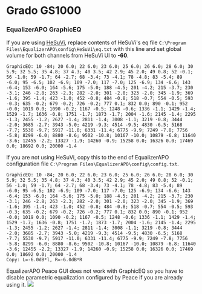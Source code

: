 # Grado GS1000
### EqualizerAPO GraphicEQ
If you are using [HeSuVi](https://sourceforge.net/projects/hesuvi/), replace contents of HeSuVi's eq file `C:\Program Files\EqualizerAPO\config\HeSuVi\eq.txt` with this line and set global volume for both channels from HeSuVi UI to **-60**.
```
GraphicEQ: 10 -84; 20 6.0; 22 6.0; 23 6.0; 25 6.0; 26 6.0; 28 6.0; 30 5.9; 32 5.5; 35 4.8; 37 4.3; 40 3.5; 42 2.9; 45 2.0; 49 0.8; 52 -0.1; 56 -1.0; 59 -1.7; 64 -2.7; 68 -3.4; 73 -4.1; 78 -4.8; 83 -5.4; 89 -6.0; 95 -6.5; 102 -6.9; 109 -7.0; 117 -7.0; 125 -6.9; 134 -6.6; 143 -6.4; 153 -6.0; 164 -5.6; 175 -5.0; 188 -4.5; 201 -4.2; 215 -3.7; 230 -3.1; 246 -2.8; 263 -2.3; 282 -2.0; 301 -2.0; 323 -2.0; 345 -1.9; 369 -1.6; 395 -1.4; 423 -1.0; 452 -0.8; 484 -0.8; 518 -0.7; 554 -0.5; 593 -0.3; 635 -0.2; 679 -0.2; 726 -0.2; 777 0.1; 832 0.0; 890 -0.1; 952 -0.0; 1019 0.0; 1090 -0.2; 1167 -0.5; 1248 -0.6; 1336 -1.1; 1429 -1.4; 1529 -1.7; 1636 -0.8; 1751 -1.7; 1873 -1.7; 2004 -1.6; 2145 -1.4; 2295 -1.3; 2455 -1.2; 2627 -1.4; 2811 -1.4; 3008 -1.1; 3219 -0.8; 3444 -2.0; 3685 -2.7; 3943 -5.0; 4219 -9.3; 4514 -9.5; 4830 -6.5; 5168 -7.7; 5530 -9.7; 5917 -11.0; 6331 -11.4; 6775 -9.9; 7249 -7.8; 7756 -5.8; 8299 -6.0; 8880 -8.6; 9502 -10.8; 10167 -10.0; 10879 -6.8; 11640 -3.6; 12455 -2.2; 13327 -1.9; 14260 -0.9; 15258 0.0; 16326 0.0; 17469 0.0; 18692 0.0; 20000 -1.4
```
If you are not using HeSuVi, copy this to the end of EqualizerAPO configuration file `C:\Program Files\EqualizerAPO\config\config.txt`.
```
GraphicEQ: 10 -84; 20 6.0; 22 6.0; 23 6.0; 25 6.0; 26 6.0; 28 6.0; 30 5.9; 32 5.5; 35 4.8; 37 4.3; 40 3.5; 42 2.9; 45 2.0; 49 0.8; 52 -0.1; 56 -1.0; 59 -1.7; 64 -2.7; 68 -3.4; 73 -4.1; 78 -4.8; 83 -5.4; 89 -6.0; 95 -6.5; 102 -6.9; 109 -7.0; 117 -7.0; 125 -6.9; 134 -6.6; 143 -6.4; 153 -6.0; 164 -5.6; 175 -5.0; 188 -4.5; 201 -4.2; 215 -3.7; 230 -3.1; 246 -2.8; 263 -2.3; 282 -2.0; 301 -2.0; 323 -2.0; 345 -1.9; 369 -1.6; 395 -1.4; 423 -1.0; 452 -0.8; 484 -0.8; 518 -0.7; 554 -0.5; 593 -0.3; 635 -0.2; 679 -0.2; 726 -0.2; 777 0.1; 832 0.0; 890 -0.1; 952 -0.0; 1019 0.0; 1090 -0.2; 1167 -0.5; 1248 -0.6; 1336 -1.1; 1429 -1.4; 1529 -1.7; 1636 -0.8; 1751 -1.7; 1873 -1.7; 2004 -1.6; 2145 -1.4; 2295 -1.3; 2455 -1.2; 2627 -1.4; 2811 -1.4; 3008 -1.1; 3219 -0.8; 3444 -2.0; 3685 -2.7; 3943 -5.0; 4219 -9.3; 4514 -9.5; 4830 -6.5; 5168 -7.7; 5530 -9.7; 5917 -11.0; 6331 -11.4; 6775 -9.9; 7249 -7.8; 7756 -5.8; 8299 -6.0; 8880 -8.6; 9502 -10.8; 10167 -10.0; 10879 -6.8; 11640 -3.6; 12455 -2.2; 13327 -1.9; 14260 -0.9; 15258 0.0; 16326 0.0; 17469 0.0; 18692 0.0; 20000 -1.4
Copy: L=-6.0dB*l, R=-6.0dB*R
```
EqualizerAPO Peace GUI does not work with GraphicEQ so you have to disable parametric equalization configured by Peace if you are already using it.
![](https://raw.githubusercontent.com/jaakkopasanen/AutoEq/master/results/SBAF-Serious/innerfidelity/onear/Grado%20GS1000/Grado%20GS1000.png)
